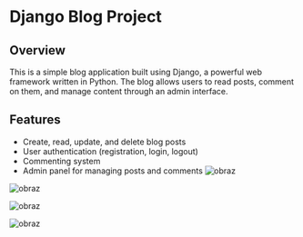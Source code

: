 # Django Blog Project

## Overview
This is a simple blog application built using Django, a powerful web framework written in Python. The blog allows users to read posts, comment on them, and manage content through an admin interface.

## Features
- Create, read, update, and delete blog posts
- User authentication (registration, login, logout)
- Commenting system
- Admin panel for managing posts and comments
![obraz](https://github.com/user-attachments/assets/3ac39d18-10b8-4fea-a59e-d96c0be09595)

![obraz](https://github.com/user-attachments/assets/b65d3663-8be0-4efc-8a72-946ddf9584f0)

![obraz](https://github.com/user-attachments/assets/7be16812-b7f5-4734-b896-a41f48f5a373)

![obraz](https://github.com/user-attachments/assets/391cd55b-659c-4ea6-b875-c8f6c7f994ae)
